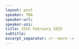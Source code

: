 ```yaml
---
layout: post
speaker: TBA
speaker-url:
speaker-uni:
title: 25th February 2025
subtitle:
excerpt_separator: <!--more-->
---
```


<!--more-->
